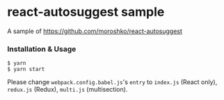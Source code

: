 react-autosuggest sample
========================

A sample of https://github.com/moroshko/react-autosuggest


### Installation & Usage

```
$ yarn
$ yarn start
```

Please change `webpack.config.babel.js`'s `entry` to `index.js` (React only), `redux.js` (Redux), `multi.js` (multisection).
